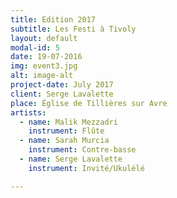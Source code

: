 ```yaml
---
title: Edition 2017
subtitle: Les Festi à Tivoly
layout: default
modal-id: 5
date: 19-07-2016
img: event3.jpg
alt: image-alt
project-date: July 2017
client: Serge Lavalette
place: Église de Tillières sur Avre
artists:
  - name: Malik Mezzadri
    instrument: Flûte
  - name: Sarah Murcia
    instrument: Contre-basse
  - name: Serge Lavalette
    instrument: Invité/Ukulélé

---
```

